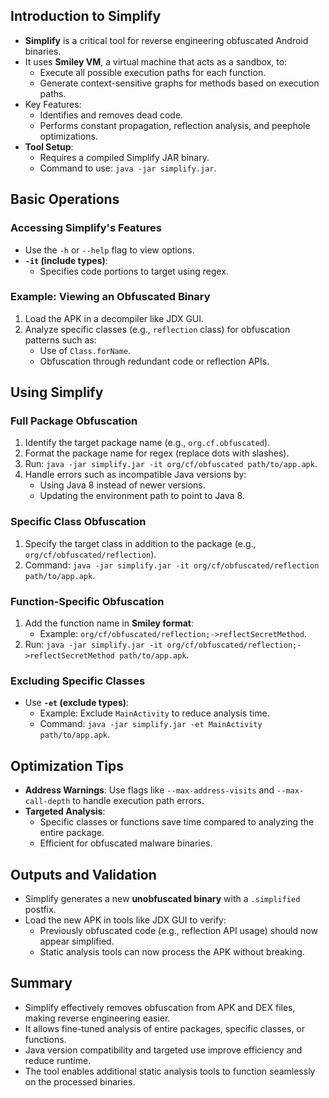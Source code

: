 ## Introduction to Simplify

- **Simplify** is a critical tool for reverse engineering obfuscated Android binaries.
- It uses **Smiley VM**, a virtual machine that acts as a sandbox, to:
    - Execute all possible execution paths for each function.
    - Generate context-sensitive graphs for methods based on execution paths.
- Key Features:
    - Identifies and removes dead code.
    - Performs constant propagation, reflection analysis, and peephole optimizations.
- **Tool Setup**:
    - Requires a compiled Simplify JAR binary.
    - Command to use: `java -jar simplify.jar`.

## Basic Operations

### Accessing Simplify's Features

- Use the `-h` or `--help` flag to view options.
- **`-it` (include types)**:
    - Specifies code portions to target using regex.

### Example: Viewing an Obfuscated Binary

1. Load the APK in a decompiler like JDX GUI.
2. Analyze specific classes (e.g., `reflection` class) for obfuscation patterns such as:
    - Use of `Class.forName`.
    - Obfuscation through redundant code or reflection APIs.

## Using Simplify

### Full Package Obfuscation

1. Identify the target package name (e.g., `org.cf.obfuscated`).
2. Format the package name for regex (replace dots with slashes).
3. Run: `java -jar simplify.jar -it org/cf/obfuscated path/to/app.apk`.
4. Handle errors such as incompatible Java versions by:
    - Using Java 8 instead of newer versions.
    - Updating the environment path to point to Java 8.

### Specific Class Obfuscation

1. Specify the target class in addition to the package (e.g., `org/cf/obfuscated/reflection`).
2. Command: `java -jar simplify.jar -it org/cf/obfuscated/reflection path/to/app.apk`.

### Function-Specific Obfuscation

1. Add the function name in **Smiley format**:
    - Example: `org/cf/obfuscated/reflection;->reflectSecretMethod`.
2. Run: `java -jar simplify.jar -it org/cf/obfuscated/reflection;->reflectSecretMethod path/to/app.apk`.

### Excluding Specific Classes

- Use **`-et` (exclude types)**:
    - Example: Exclude `MainActivity` to reduce analysis time.
    - Command: `java -jar simplify.jar -et MainActivity path/to/app.apk`.

## Optimization Tips

- **Address Warnings**: Use flags like `--max-address-visits` and `--max-call-depth` to handle execution path errors.
- **Targeted Analysis**:
    - Specific classes or functions save time compared to analyzing the entire package.
    - Efficient for obfuscated malware binaries.

## Outputs and Validation

- Simplify generates a new **unobfuscated binary** with a `.simplified` postfix.
- Load the new APK in tools like JDX GUI to verify:
    - Previously obfuscated code (e.g., reflection API usage) should now appear simplified.
    - Static analysis tools can now process the APK without breaking.

## Summary

- Simplify effectively removes obfuscation from APK and DEX files, making reverse engineering easier.
- It allows fine-tuned analysis of entire packages, specific classes, or functions.
- Java version compatibility and targeted use improve efficiency and reduce runtime.
- The tool enables additional static analysis tools to function seamlessly on the processed binaries.